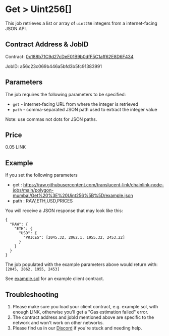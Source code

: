 # Get > Uint256[]

This job retrieves a list or array of `uint256` integers from a internet-facing JSON API.

## Contract Address & JobID

Contract: [0x188b71C9d27cDeE01B9b0dfF5C1aff62E8D6F434](https://mumbai.polygonscan.com/address/0x188b71C9d27cDeE01B9b0dfF5C1aff62E8D6F434)

JobID: a56c23c069b446a5bfd3b5fc91383991

## Parameters

The job requires the following parameters to be specified:

* `get` - internet-facing URL from where the integer is retrieved
* `path` - comma-separated JSON path used to extract the integer value

Note: use commas not dots for JSON paths.

## Price

0.05 LINK

## Example

If you set the following parameters

* get : https://raw.githubusercontent.com/translucent-link/chainlink-node-jobs/main/polygon-mumbai/Get%20%3E%20Uint256%5B%5D/example.json
* path : RAW,ETH,USD,PRICES

You will receive a JSON response that may look like this:

    {
      "RAW": {
        "ETH": {
          "USD": {
            "PRICES": [2045.32, 2062.1, 1955.32, 2453.22]
          }
        }
      }
    }

The job populated with the example parameters above would return with: `[2045, 2062, 1955, 2453]`

See [example.sol](example.sol) for an example client contract.

## Troubleshooting

1. Please make sure you load your client contract, e.g. example.sol, with enough LINK, otherwise you'll get a "Gas estimation failed" error.
2. The contract address and jobId mentioned above are specific to the network and won't work on other networks.
3. Please find us in our [Discord](https://discord.gg/JxKT6R9Xpz) if you're stuck and needing help. 